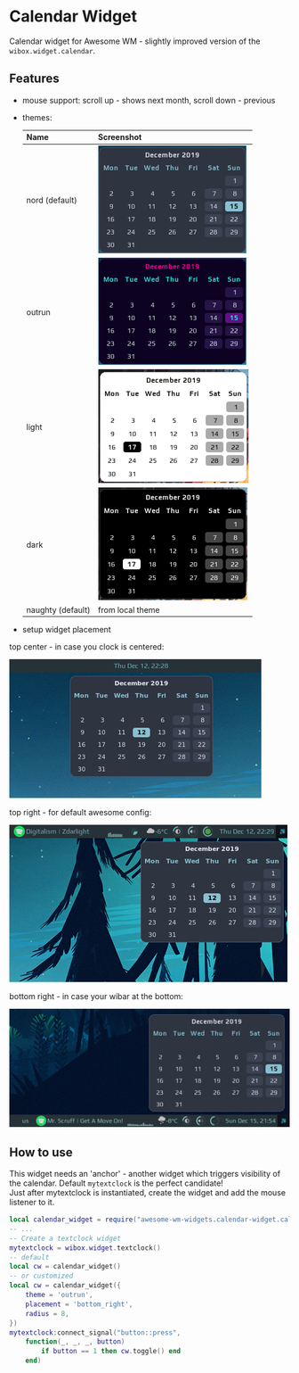 # Calendar Widget

Calendar widget for Awesome WM - slightly improved version of the `wibox.widget.calendar`.

## Features

 - mouse support: scroll up - shows next month, scroll down - previous
 - themes:
  
    | Name | Screenshot |
    |---|---|
    | nord (default) | ![nord_theme](./nord.png) |
    | outrun | ![outrun_theme](./outrun.png) |
    | light | ![outrun_theme](./light.png) |
    | dark | ![outrun_theme](./dark.png) |
    | naughty (default) | from local theme |
  
 - setup widget placement
  
  top center - in case you clock is centered:

   ![calendar_top](./calendar_top.png)

  top right - for default awesome config:

  ![calendar_top_right](./calendar_top_right.png)

  bottom right - in case your wibar at the bottom:

  ![calendar_bottom_right](./calendar_bottom_right.png)


## How to use

This widget needs an 'anchor' - another widget which triggers visibility of the calendar. Default `mytextclock` is the perfect candidate!  
Just after mytextclock is instantiated, create the widget and add the mouse listener to it.

```lua
local calendar_widget = require("awesome-wm-widgets.calendar-widget.calendar")
-- ...
-- Create a textclock widget
mytextclock = wibox.widget.textclock()
-- default
local cw = calendar_widget()
-- or customized
local cw = calendar_widget({
    theme = 'outrun',
    placement = 'bottom_right',
    radius = 8,
})
mytextclock:connect_signal("button::press", 
    function(_, _, _, button)
        if button == 1 then cw.toggle() end
    end)
```
